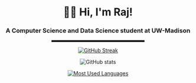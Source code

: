 <div align='center'>
  
<h1 align="center">👨‍💻 Hi, I'm Raj!</h1>
<h3 align="center">A Computer Science and Data Science student at UW-Madison</h3>
  
<hr width="50%" style="height:5px;">
  
[![GitHub Streak](http://github-readme-streak-stats.herokuapp.com?user=realrajaryan&theme=tokyonight_duo&border=6418DD)](https://git.io/streak-stats)
  
![GitHub stats](https://github-readme-stats.vercel.app/api?username=realrajaryan&show_icons=true&theme=buefy)

[![Most Used Languages](https://github-readme-stats.vercel.app/api/top-langs/?username=realrajaryan&layout=compact&count_private=true&langs_count=8&hide_border=true&theme=tokyonight_duo)](https://github.com/anuraghazra/github-readme-stats)
  
  
</div>
